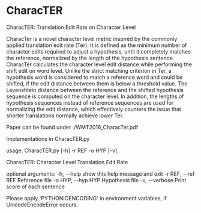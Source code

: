 # CharacTER

CharacTER: Translation Edit Rate on Character Level

CharacTer is a novel character level metric inspired by the commonly applied translation edit rate (Ter). It is defined as the minimum number of character edits required to adjust a hypothesis, until it completely matches the reference, normalized by the length of the hypothesis sentence. CharacTer calculates the character level edit distance while performing the shift edit on word level. Unlike the strict matching criterion in Ter, a hypothesis word is considered to match a reference word and could be shifted, if the edit distance between them is below a threshold value. The Levenshtein distance between the reference and the shifted hypothesis sequence is computed on the character level. In addition, the lengths of hypothesis sequences instead of reference sequences are used for normalizing the edit distance, which effectively counters the issue that shorter translations normally achieve lower Ter.

Paper can be found under ./WMT2016_CharacTer.pdf

Implementations in CharacTER.py

usage: CharacTER.py [-h] -r REF -o HYP [-v]

CharacTER: Character Level Translation Edit Rate

optional arguments:
  -h, --help         show this help message and exit
  -r REF, --ref REF  Reference file
  -o HYP, --hyp HYP  Hypothesis file
  -v, --verbose      Print score of each sentence

Please apply 'PYTHONIOENCODING' in environment variables, if 
UnicodeEncodeError occurs.

